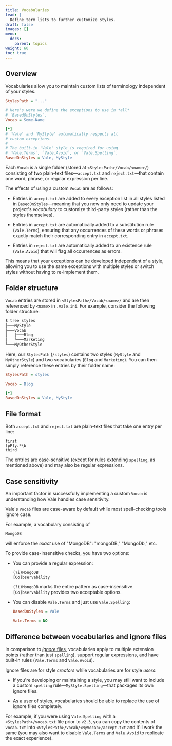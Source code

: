 ```yaml
---
title: Vocabularies
lead: |
  Define term lists to further customize styles.
draft: false
images: []
menu:
  docs:
    parent: topics
weight: 60
toc: true
---
```


## Overview

Vocabularies allow you to maintain custom lists of terminology independent of
your styles.

```ini
StylesPath = "..."

# Here's were we define the exceptions to use in *all*
# `BasedOnStyles`.
Vocab = Some-Name

[*]
# 'Vale' and 'MyStyle' automatically respects all
# custom exceptions.
#
# The built-in 'Vale' style is required for using
# `Vale.Terms`, `Vale.Avoid`, or `Vale.Spelling`.
BasedOnStyles = Vale, MyStyle
```

Each `Vocab` is a single folder (stored at `<StylesPath>/Vocab/<name>/`)
consisting of two plain-text files&mdash;`accept.txt` and
`reject.txt`&mdash;that contain one word, phrase, or regular expression per
line.

The effects of using a custom `Vocab` are as follows:

* Entries in `accept.txt` are added to every exception list in all styles
  listed in `BasedOnStyles`&mdash;meaning that you now only need to update your
  project's *vocabulary* to customize third-party styles (rather than the
  styles themselves).

* Entries in `accept.txt` are automatically added to a substitution rule
  (`Vale.Terms`), ensuring that any occurrences of these words or phrases
  exactly match their corresponding entry in `accept.txt`.

* Entries in `reject.txt` are automatically added to an existence rule
  (`Vale.Avoid`) that will flag all occurrences as errors.

This means that your exceptions can be developed independent of a style,
allowing you to use the same exceptions with multiple styles or switch styles
without having to re-implement them.

## Folder structure

`Vocab` entries are stored in `<StylesPath>/Vocab/<name>/` and are then
referenced by `<name>` in `.vale.ini`. For example, consider the following
folder structure:

```bash
$ tree styles
├───MyStyle
├───Vocab
│   ├───Blog
│   └───Marketing
└───MyOtherStyle
```

Here, our `StylesPath` (`/styles`) contains two styles (`MyStyle` and
`MyOtherStyle`) and two vocabularies (`Blog` and `Marketing`). You can then
simply reference these entries by their folder name:

```ini title=".vale.ini"
StylesPath = styles

Vocab = Blog

[*]
BasedOnStyles = Vale, MyStyle
```

## File format

Both `accept.txt` and `reject.txt` are plain-text files that take one
entry per line:

```text
first
[pP]y.*\b
third
```

The entries are case-sensitive (except for rules extending `spelling`, as
mentioned above) and may also be regular expressions.

## Case sensitivity

An important factor in successfully implementing a custom `Vocab` is
understanding how Vale handles case sensitivity.

Vale's `Vocab` files are case-aware by default while most spell-checking tools ignore case.

For example, a vocabulary consisting of

```text
MongoDB
```

will enforce the *exact* use of "MongoDB": "mongoDB," "MongoDb," etc.

To provide case-insensitive checks, you have two options:

- You can provide a regular expression:

    ```text
    (?i)MongoDB
    [Oo]bservability
    ```

    `(?i)MongoDB` marks the entire pattern as case-insensitive.  
    `[Oo]bservability` provides two acceptable options.

- You can disable `Vale.Terms` and just use `Vale.Spelling`:

    ```ini
    BasedOnStyles = Vale

    Vale.Terms = NO
    ```

## Difference between vocabularies and ignore files

In comparison to [*ignore* files](/docs/topics/styles/#ignoring-non-dictionary-words), 
vocabularies apply to multiple extension points (rather than just `spelling`), 
support regular expressions, and have built-in rules (`Vale.Terms` and `Vale.Avoid`).

Ignore files are for style *creators* while vocabularies are for style *users*:

* If you're developing or maintaining a style, you may still want to include a
  custom `spelling` rule&mdash;`MyStyle.Spelling`&mdash;that packages its own
  ignore files.

* As a user of styles, vocabularies should be able to replace the use of ignore
  files completely.

For example, if you were using `Vale.Spelling` with a `<StylesPath>/vocab.txt`
file prior to `v2.3`, you can copy the contents of `vocab.txt` into
`<StylesPath>/Vocab/<MyVocab>/accept.txt` and it'll work the same (you may
also want to disable `Vale.Terms` and `Vale.Avoid` to replicate the exact
experience).
